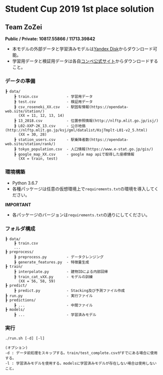# Student Cup 2019 1st place solution
## Team ZoZei

**Public / Private:  10817.55866 / 11713.39842**

- 本モデルの外部データと学習済みモデルは[Yandex Disk](https://yadi.sk/d/cYsRzT4nMIRLqg)からダウンロード可能。
- 学習用データと検証用データは各自[コンペ公式サイト](https://signate.jp/competitions/182/data)からダウンロードすること。

### データの準備
```
┣ data/
    ┣ train.csv             - 学習用データ
    ┣ test.csv              - 検証用データ
    ┣ csv_roseneki_XX.csv   - 駅固有情報(https://opendata-web.site/station/)
      (XX = 11, 12, 13, 14)
    ┣ 13_2018.csv           - 位置参照情報(http://nlftp.mlit.go.jp/isj/)
    ┣ L02-XXP-2K_13.csv     - 公示地価(http://nlftp.mlit.go.jp/ksj/gml/datalist/KsjTmplt-L01-v2_5.html)
      (XX = 30, 28)
    ┣ station_users.csv     - 駅乗降者数(https://opendata-web.site/station/rank/)
    ┣ tokyo_population.csv  - 人口情報(https://www.e-stat.go.jp/gis/)
    ┣ google_map_XX.csv     - google map apiで取得した座標情報
      (XX = train, test)
```

### 環境構築

- Python 3.6.7
- 各種パッケージは任意の仮想環境上で`requirements.txt`の環境を導入してください。

**IMPORTANT**
- 各パッケージのバージョンは`requirements.txt`の通りにしてください。


### フォルダ構成
```
┣ data/
    ┣ train.csv
    ...
┣ preprocess/
    ┣ preprocess.py         - データクレンジング
    ┣ generate_features.py  - 特徴量生成
┣ train/
    ┣ interpolate.py        - 建物IDによる内部回帰
    ┣ train_cat_vXX.py      - モデルの訓練
      (XX = 56, 58, 59)
┣ predict/
    ┣ predict.py            - Stacking及び予測ファイル作成
┣ run.py                    - 実行ファイル
┣ predictions/
    ┣ ...                   - 中間ファイル
┣ models/
    ┣ ...                   - 学習済みモデル
```

### 実行
```
./run.sh [-d] [-l]

(オプション)
-d : データ前処理をスキップする。train/test_complete.csvがすでにある場合に使用する。
-l : 学習済みモデルを使用する。modelsに学習済みモデルが存在しない場合は使用しないこと。
```
